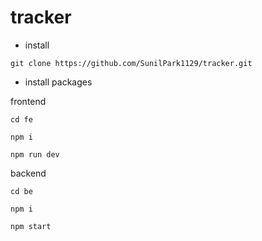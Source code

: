 # tracker

- install<br/>
```
git clone https://github.com/SunilPark1129/tracker.git
```

- install packages<br/>

frontend
```
cd fe
```
```
npm i
```
```
npm run dev
```

backend
```
cd be
```
```
npm i
```
```
npm start
```
